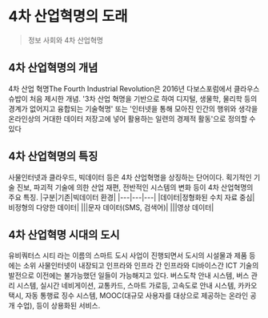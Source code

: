 # 4차 산업혁명의 도래
> 정보 사회와 4차 산업혁명
## 4차 산업혁명의 개념

4차 산업 혁명The Fourth Industrial Revolution은 2016년 다보스포럼에서 클라우스 슈밥이 처음 제시한 개념. '3차 산업 혁명을 기반으로 하여 디지털, 생물학, 물리학 등의 경계가 없어지고 융합되는 기술혁명' 또는 '인터넷을 통해 모아진 인간의 행위와 생각을 온라인상의 거대한 데이터 저장고에 넣어 활용하는 일련의 경제적 활동'으로 정의할 수 있다

## 4차 산업혁명의 특징

사물인터넷과 클라우드, 빅데이터 등은 4차 산업혁명을 상징하는 단어이다. 획기적인 기술 진보, 파괴적 기술에 의한 산업 재편, 전반적인 시스템의 변화 등이 4차 산업혁명의 주요 특징.
|구분|기존|빅데이터 환경|
|---|---|---|
|데이터|정형화된 수치 자료 중심|비정형의 다양한 데이터|
|||문자 데이터(SMS, 검색어)|
|||영상 데이터|

## 4차 산업혁명 시대의 도시

유비쿼터스 시티 라는 이름의 스마트 도시 사업이 진행되면서 도시의 시설물과 제품 등에는 소위 사물인터넷이 내장되고 인프라와 인프라 간 인프라와 디바이스간 ICT 기술의 발전으로 이전에는 불가능했던 일들이 가능해지고 있다. 버스도착 안내 시스템, 버스 관리 시스템, 실시간 네비게이션, 교통카드, 스마트 가로등, 고속도로 안내 시스템, 카카오 택시, 자동 통행료 징수 시스템, MOOC(대규모 사용자를 대상으로 제공하는 온라인 공개 수업), 등이 상용화된 서비스.
